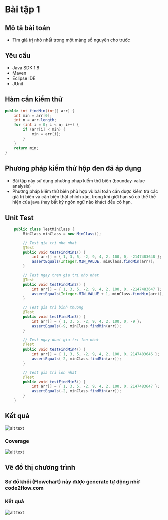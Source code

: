 ﻿# Bài tập 1

## Mô tả bài toán
 - Tìm giá trị nhỏ nhất trong một mảng số nguyên cho trước

## Yêu cầu
 - Java SDK 1.8
 - Maven
 - Eclipse IDE
 - JUnit
 
## Hàm cần kiểm thử
```java
public int findMin(int[] arr) {
	int min = arr[0];
	int n = arr.length;
	for (int i = 0; i < n; i++) {
		if (arr[i] < min) {
			min = arr[i];
		}
	}
	return min;
}
```
## Phương pháp kiểm thử hộp đen đã áp dụng
 - Bài tập này sử dụng phương pháp kiểm thử biên (bounday-value analysis)
 - Phương pháp kiểm thử biên phù hợp vì: bài toán cần được kiểm tra các giá trị biên và cận biên thật chính xác,
 trong khi giới hạn số có thể thể hiện của java (hay bất kỳ ngôn ngữ nào khác) đều có hạn.

## Unit Test
```java
    public class TestMinClass {
	    MinClass minClass = new MinClass();

	    // Test gia tri nho nhat
	    @Test
	    public void testFindMin1() {
		    int arr[] = { 1, 3, 5, -2, 9, 4, 2, 100, 0, -2147483648 };
		    assertEquals(Integer.MIN_VALUE, minClass.findMin(arr));
	    }

	    // Test ngay tren gia tri nho nhat
	    @Test
	    public void testFindMin2() {
		    int arr[] = { 1, 3, 5, -2, 9, 4, 2, 100, 0, -2147483647 };
		    assertEquals(Integer.MIN_VALUE + 1, minClass.findMin(arr));
	    }

	    // Test gia tri binh thuong
	    @Test
	    public void testFindMin3() {
		    int arr[] = { 1, 3, 5, -2, 9, 4, 2, 100, 0, -9 };
		    assertEquals(-9, minClass.findMin(arr));
	    }

	    // Test ngay duoi gia tri lon nhat
	    @Test
	    public void testFindMin4() {
		    int arr[] = { 1, 3, 5, -2, 9, 4, 2, 100, 0, 2147483646 };
		    assertEquals(-2, minClass.findMin(arr));
	    }

	    // Test gia tri lon nhat
	    @Test
	    public void testFindMin5() {
		    int arr[] = { 1, 3, 5, -2, 9, 4, 2, 100, 0, 2147483647 };
		    assertEquals(-2, minClass.findMin(arr));
	    }
	}
```

## Kết quả
![alt text](https://github.com/tumv58/int3117-2016/blob/master/MaVanTu/BT1/TestResult/result.PNG)
### Coverage
![alt text](https://github.com/tumv58/int3117-2016/blob/master/MaVanTu/BT1/TestResult/coverage.PNG)

## Vẽ đồ thị chương trình
### Sơ đồ khối (Flowchart) này được generate tự động nhờ code2flow.com
### Kết quả
![alt text](https://github.com/tumv58/int3117-2016/blob/master/MaVanTu/BT1/TestResult/Capture.PNG)